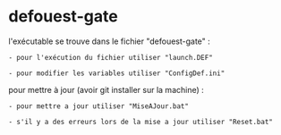 # defouest-gate

l'exécutable se trouve dans le fichier "defouest-gate" :

	- pour l'exécution du fichier utiliser "launch.DEF"
	
	- pour modifier les variables utiliser "ConfigDef.ini" 
	
pour mettre à jour (avoir git installer sur la machine) : 
	
	- pour mettre a jour utiliser "MiseAJour.bat"
	
	- s'il y a des erreurs lors de la mise a jour utiliser "Reset.bat"